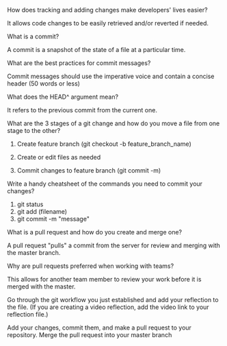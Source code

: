 How does tracking and adding changes make developers' lives easier?

It allows code changes to be easily retrieved and/or reverted if needed.

What is a commit?

A commit is a snapshot of the state of a file at a particular time.

What are the best practices for commit messages?

Commit messages should use the imperative voice and contain a concise header (50 words or less)

What does the HEAD^ argument mean?

It refers to the previous commit from the current one.

What are the 3 stages of a git change and how do you move a file from one stage to the other?

1. Create feature branch (git checkout -b feature_branch_name)

2. Create or edit files as needed

3. Commit changes to feature branch (git commit -m)

Write a handy cheatsheet of the commands you need to commit your changes?

1. git status
2. git add (filename)
3. git commit -m "message"

What is a pull request and how do you create and merge one?

A pull request "pulls" a commit from the server for review and merging with the master branch.

Why are pull requests preferred when working with teams?

This allows for another team member to review your work before it is merged with the master.

Go through the git workflow you just established and add your reflection to the file. (If you are creating a video reflection, add the video link to your reflection file.)



Add your changes, commit them, and make a pull request to your repository.
Merge the pull request into your master branch